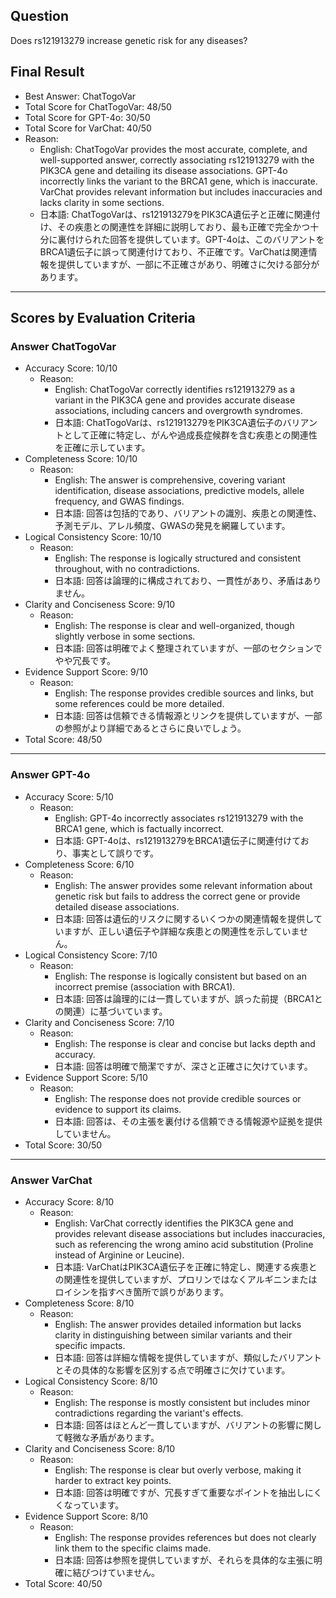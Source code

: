 ## Question

Does rs121913279 increase genetic risk for any diseases?

## Final Result

- Best Answer: ChatTogoVar
- Total Score for ChatTogoVar: 48/50
- Total Score for GPT-4o: 30/50
- Total Score for VarChat: 40/50
- Reason:
  - English: ChatTogoVar provides the most accurate, complete, and well-supported answer, correctly associating rs121913279 with the PIK3CA gene and detailing its disease associations. GPT-4o incorrectly links the variant to the BRCA1 gene, which is inaccurate. VarChat provides relevant information but includes inaccuracies and lacks clarity in some sections.
  - 日本語: ChatTogoVarは、rs121913279をPIK3CA遺伝子と正確に関連付け、その疾患との関連性を詳細に説明しており、最も正確で完全かつ十分に裏付けられた回答を提供しています。GPT-4oは、このバリアントをBRCA1遺伝子に誤って関連付けており、不正確です。VarChatは関連情報を提供していますが、一部に不正確さがあり、明確さに欠ける部分があります。

---

## Scores by Evaluation Criteria

### Answer ChatTogoVar
- Accuracy Score: 10/10
  - Reason: 
    - English: ChatTogoVar correctly identifies rs121913279 as a variant in the PIK3CA gene and provides accurate disease associations, including cancers and overgrowth syndromes.
    - 日本語: ChatTogoVarは、rs121913279をPIK3CA遺伝子のバリアントとして正確に特定し、がんや過成長症候群を含む疾患との関連性を正確に示しています。
- Completeness Score: 10/10
  - Reason: 
    - English: The answer is comprehensive, covering variant identification, disease associations, predictive models, allele frequency, and GWAS findings.
    - 日本語: 回答は包括的であり、バリアントの識別、疾患との関連性、予測モデル、アレル頻度、GWASの発見を網羅しています。
- Logical Consistency Score: 10/10
  - Reason: 
    - English: The response is logically structured and consistent throughout, with no contradictions.
    - 日本語: 回答は論理的に構成されており、一貫性があり、矛盾はありません。
- Clarity and Conciseness Score: 9/10
  - Reason: 
    - English: The response is clear and well-organized, though slightly verbose in some sections.
    - 日本語: 回答は明確でよく整理されていますが、一部のセクションでやや冗長です。
- Evidence Support Score: 9/10
  - Reason: 
    - English: The response provides credible sources and links, but some references could be more detailed.
    - 日本語: 回答は信頼できる情報源とリンクを提供していますが、一部の参照がより詳細であるとさらに良いでしょう。
- Total Score: 48/50

---

### Answer GPT-4o
- Accuracy Score: 5/10
  - Reason: 
    - English: GPT-4o incorrectly associates rs121913279 with the BRCA1 gene, which is factually incorrect.
    - 日本語: GPT-4oは、rs121913279をBRCA1遺伝子に関連付けており、事実として誤りです。
- Completeness Score: 6/10
  - Reason: 
    - English: The answer provides some relevant information about genetic risk but fails to address the correct gene or provide detailed disease associations.
    - 日本語: 回答は遺伝的リスクに関するいくつかの関連情報を提供していますが、正しい遺伝子や詳細な疾患との関連性を示していません。
- Logical Consistency Score: 7/10
  - Reason: 
    - English: The response is logically consistent but based on an incorrect premise (association with BRCA1).
    - 日本語: 回答は論理的には一貫していますが、誤った前提（BRCA1との関連）に基づいています。
- Clarity and Conciseness Score: 7/10
  - Reason: 
    - English: The response is clear and concise but lacks depth and accuracy.
    - 日本語: 回答は明確で簡潔ですが、深さと正確さに欠けています。
- Evidence Support Score: 5/10
  - Reason: 
    - English: The response does not provide credible sources or evidence to support its claims.
    - 日本語: 回答は、その主張を裏付ける信頼できる情報源や証拠を提供していません。
- Total Score: 30/50

---

### Answer VarChat
- Accuracy Score: 8/10
  - Reason: 
    - English: VarChat correctly identifies the PIK3CA gene and provides relevant disease associations but includes inaccuracies, such as referencing the wrong amino acid substitution (Proline instead of Arginine or Leucine).
    - 日本語: VarChatはPIK3CA遺伝子を正確に特定し、関連する疾患との関連性を提供していますが、プロリンではなくアルギニンまたはロイシンを指すべき箇所で誤りがあります。
- Completeness Score: 8/10
  - Reason: 
    - English: The answer provides detailed information but lacks clarity in distinguishing between similar variants and their specific impacts.
    - 日本語: 回答は詳細な情報を提供していますが、類似したバリアントとその具体的な影響を区別する点で明確さに欠けています。
- Logical Consistency Score: 8/10
  - Reason: 
    - English: The response is mostly consistent but includes minor contradictions regarding the variant's effects.
    - 日本語: 回答はほとんど一貫していますが、バリアントの影響に関して軽微な矛盾があります。
- Clarity and Conciseness Score: 8/10
  - Reason: 
    - English: The response is clear but overly verbose, making it harder to extract key points.
    - 日本語: 回答は明確ですが、冗長すぎて重要なポイントを抽出しにくくなっています。
- Evidence Support Score: 8/10
  - Reason: 
    - English: The response provides references but does not clearly link them to the specific claims made.
    - 日本語: 回答は参照を提供していますが、それらを具体的な主張に明確に結びつけていません。
- Total Score: 40/50